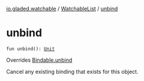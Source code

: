 [io.gladed.watchable](../index.md) / [WatchableList](index.md) / [unbind](./unbind.md)

# unbind

`fun unbind(): `[`Unit`](https://kotlinlang.org/api/latest/jvm/stdlib/kotlin/-unit/index.html)

Overrides [Bindable.unbind](../-bindable/unbind.md)

Cancel any existing binding that exists for this object.


